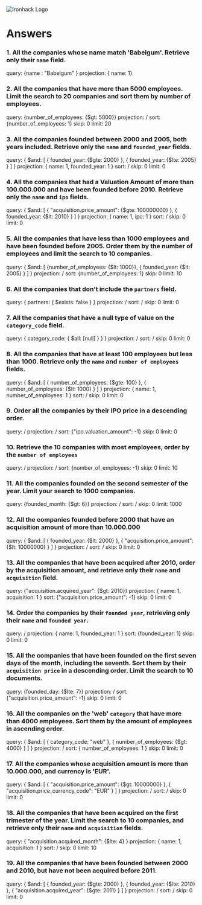 ![Ironhack Logo](https://i.imgur.com/1QgrNNw.png)

# Answers

### 1. All the companies whose name match 'Babelgum'. Retrieve only their `name` field.

query: {name : "Babelgum" }
projection: { name: 1}

### 2. All the companies that have more than 5000 employees. Limit the search to 20 companies and sort them by **number of employees**.

query: {number_of_employees: {$gt: 5000}}
projection: /
sort: {number_of_employees: 1}
skip: 0
limit: 20

### 3. All the companies founded between 2000 and 2005, both years included. Retrieve only the `name` and `founded_year` fields.

query: { $and: [ { founded_year: {$gte: 2000} }, { founded_year: {$lte: 2005} } ] }
projection: { name: 1, founded_year: 1 }
sort: /
skip: 0
limit: 0

### 4. All the companies that had a Valuation Amount of more than 100.000.000 and have been founded before 2010. Retrieve only the `name` and `ipo` fields.

query: { $and: [ { "acquisition.price_amount": {$gte: 100000000} }, { founded_year: {$lt: 2010} } ] }
projection: { name: 1, ipo: 1 }
sort: /
skip: 0
limit: 0

### 5. All the companies that have less than 1000 employees and have been founded before 2005. Order them by the number of employees and limit the search to 10 companies.

query: { $and: [ {number_of_employees: {$lt: 1000}}, { founded_year: {$lt: 2005} } ] }
projection: /
sort: {number_of_employees: 1}
skip: 0
limit: 10

### 6. All the companies that don't include the `partners` field.

query: { partners: { $exists: false } }
projection: /
sort: /
skip: 0
limit: 0

### 7. All the companies that have a null type of value on the `category_code` field.

query: { category_code: { $all: [null] } } }
projection: /
sort: /
skip: 0
limit: 0

### 8. All the companies that have at least 100 employees but less than 1000. Retrieve only the `name` and `number of employees` fields.

query: { $and: [ { number_of_employees: {$gte: 100} }, { number_of_employees: {$lt: 1000} } ] }
projection: { name: 1, number_of_employees: 1 }
sort: /
skip: 0
limit: 0

### 9. Order all the companies by their IPO price in a descending order.

query: /
projection: /
sort: {"ipo.valuation_amount": -1}
skip: 0
limit: 0

### 10. Retrieve the 10 companies with most employees, order by the `number of employees`

query: /
projection: /
sort: {number_of_employees: -1}
skip: 0
limit: 10

### 11. All the companies founded on the second semester of the year. Limit your search to 1000 companies.

query: {founded_month: {$gt: 6}}
projection: /
sort: /
skip: 0
limit: 1000

### 12. All the companies founded before 2000 that have an acquisition amount of more than 10.000.000

query: { $and: [ { founded_year: {$lt: 2000} }, { "acquisition.price_amount": {$lt: 10000000} } ] }
projection: /
sort: /
skip: 0
limit: 0

### 13. All the companies that have been acquired after 2010, order by the acquisition amount, and retrieve only their `name` and `acquisition` field.

query: {"acquisition.acquired_year": {$gt: 2010}}
projection: { name: 1, acquisition: 1 }
sort: {"acquisition.price_amount": -1}
skip: 0
limit: 0

### 14. Order the companies by their `founded year`, retrieving only their `name` and `founded year`.

query: /
projection: { name: 1, founded_year: 1 }
sort: {founded_year: 1}
skip: 0
limit: 0

### 15. All the companies that have been founded on the first seven days of the month, including the seventh. Sort them by their `acquisition price` in a descending order. Limit the search to 10 documents.

query: {founded_day: {$lte: 7}}
projection: /
sort: {"acquisition.price_amount": -1}
skip: 0
limit: 0

### 16. All the companies on the 'web' `category` that have more than 4000 employees. Sort them by the amount of employees in ascending order.

query: { $and: [ { category_code: "web" }, { number_of_employees: {$gt: 4000} } ] }
projection: /
sort: { number_of_employees: 1 }
skip: 0
limit: 0

### 17. All the companies whose acquisition amount is more than 10.000.000, and currency is 'EUR'.

query: { $and: [ { "acquisition.price_amount": {$gt: 10000000} }, { "acquisition.price_currency_code": "EUR" } ] }
projection: /
sort: /
skip: 0
limit: 0

### 18. All the companies that have been acquired on the first trimester of the year. Limit the search to 10 companies, and retrieve only their `name` and `acquisition` fields.

query: { "acquisition.acquired_month": {$lte: 4} }
projection: { name: 1, acquisition: 1 }
sort: /
skip: 0
limit: 10

### 19. All the companies that have been founded between 2000 and 2010, but have not been acquired before 2011.

query: { $and: [ { founded_year: {$gte: 2000} }, { founded_year: {$lte: 2010} }, { "acquisition.acquired_year": {$gte: 2011} } ] }
projection: /
sort: /
skip: 0
limit: 0
